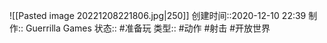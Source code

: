 ![[Pasted image 20221208221806.jpg|250]]
创建时间::2020-12-10 22:39
制作:: Guerrilla Games
状态:: #准备玩 
类型:: #动作 #射击 #开放世界 